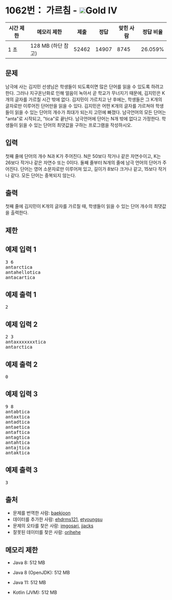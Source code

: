# 1062번： 가르침 - <img src="https://static.solved.ac/tier_small/12.svg" style="height:20px" />Gold IV


| 시간 제한 | 메모리 제한 | 제출 | 정답 | 맞힌 사람 | 정답 비율 |
| --- | --- | --- | --- | --- | --- |
| 1 초 | 128 MB (하단 참고) | 52462 | 14907 | 8745 | 26.059% |


## 문제


남극에 사는 김지민 선생님은 학생들이 되도록이면 많은 단어를 읽을 수 있도록 하려고 한다. 그러나 지구온난화로 인해 얼음이 녹아서 곧 학교가 무너지기 때문에, 김지민은 K개의 글자를 가르칠 시간 밖에 없다. 김지민이 가르치고 난 후에는, 학생들은 그 K개의 글자로만 이루어진 단어만을 읽을 수 있다. 김지민은 어떤 K개의 글자를 가르쳐야 학생들이 읽을 수 있는 단어의 개수가 최대가 되는지 고민에 빠졌다.
남극언어의 모든 단어는 "anta"로 시작되고, "tica"로 끝난다. 남극언어에 단어는 N개 밖에 없다고 가정한다. 학생들이 읽을 수 있는 단어의 최댓값을 구하는 프로그램을 작성하시오.




## 입력


첫째 줄에 단어의 개수 N과 K가 주어진다. N은 50보다 작거나 같은 자연수이고, K는 26보다 작거나 같은 자연수 또는 0이다. 둘째 줄부터 N개의 줄에 남극 언어의 단어가 주어진다. 단어는 영어 소문자로만 이루어져 있고, 길이가 8보다 크거나 같고, 15보다 작거나 같다. 모든 단어는 중복되지 않는다.




## 출력


첫째 줄에 김지민이 K개의 글자를 가르칠 때, 학생들이 읽을 수 있는 단어 개수의 최댓값을 출력한다.




## 제한




## 예제 입력 1


<pre>3 6
antarctica
antahellotica
antacartica
</pre>


## 예제 출력 1


<pre>2
</pre>




## 예제 입력 2


<pre>2 3
antaxxxxxxxtica
antarctica
</pre>


## 예제 출력 2


<pre>0
</pre>




## 예제 입력 3


<pre>9 8
antabtica
antaxtica
antadtica
antaetica
antaftica
antagtica
antahtica
antajtica
antaktica
</pre>


## 예제 출력 3


<pre>3
</pre>






## 출처


- 문제를 번역한 사람: [baekjoon](/user/baekjoon)
- 데이터를 추가한 사람: [ehdrms121](/user/ehdrms121), [etyoungsu](/user/etyoungsu)
- 문제의 오타를 찾은 사람: [imgosari](/user/imgosari), [jjacks](/user/jjacks)
- 잘못된 데이터를 찾은 사람: [orihehe](/user/orihehe)



## 메모리 제한


- Java 8: 512 MB

- Java 8 (OpenJDK): 512 MB

- Java 11: 512 MB

- Kotlin (JVM): 512 MB





